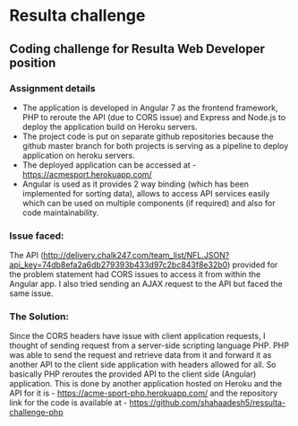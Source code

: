 # Resulta challenge
## Coding challenge for Resulta Web Developer position

### Assignment details

* The application is developed in Angular 7 as the frontend framework, PHP to reroute the API (due to CORS issue) and Express and Node.js to deploy the application build on Heroku servers.
* The project code is put on separate github repositories because the github master branch for both projects is serving as a pipeline to deploy application on heroku servers. 
* The deployed application can be accessed at - https://acmesport.herokuapp.com/
* Angular is used as it provides 2 way binding (which has been implemented for sorting data), allows to access API services easily which can be used on multiple components (if required) and also for code maintainability.

### Issue faced:

The API (http://delivery.chalk247.com/team_list/NFL.JSON?api_key=74db8efa2a6db279393b433d97c2bc843f8e32b0) provided for the problem statement had CORS issues to access it from within the Angular app. I also tried sending an AJAX request to the API but faced the same issue. 

### The Solution:

Since the CORS headers have issue with client application requests, I thought of sending request from a server-side scripting language PHP. PHP was able to send the request and retrieve data from it and forward it as another API to the client side application with headers allowed for all. So basically PHP reroutes the provided API to the client side (Angular) application. This is done by another application hosted on Heroku and the API for it is - https://acme-sport-php.herokuapp.com/ and the repository link for the code is available at - https://github.com/shahaadesh5/ressulta-challenge-php

